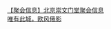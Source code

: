   
[【聚会信息】北京崇文门堂聚会信息](http://www.dianyue.me/archives/707/53drvgjhgnr57d14/)  
[唯有此城，欧风俄影](http://www.dianyue.me/archives/730/cczrims3ugxjb7vr/)